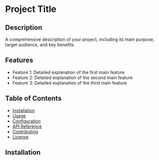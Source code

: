 # Project Title

## Description
A comprehensive description of your project, including its main purpose, target audience, and key benefits.

## Features
- Feature 1: Detailed explanation of the first main feature
- Feature 2: Detailed explanation of the second main feature
- Feature 3: Detailed explanation of the third main feature

## Table of Contents
- [Installation](#installation)
- [Usage](#usage)
- [Configuration](#configuration)
- [API Reference](#api-reference)
- [Contributing](#contributing)
- [License](#license)

## Installation

